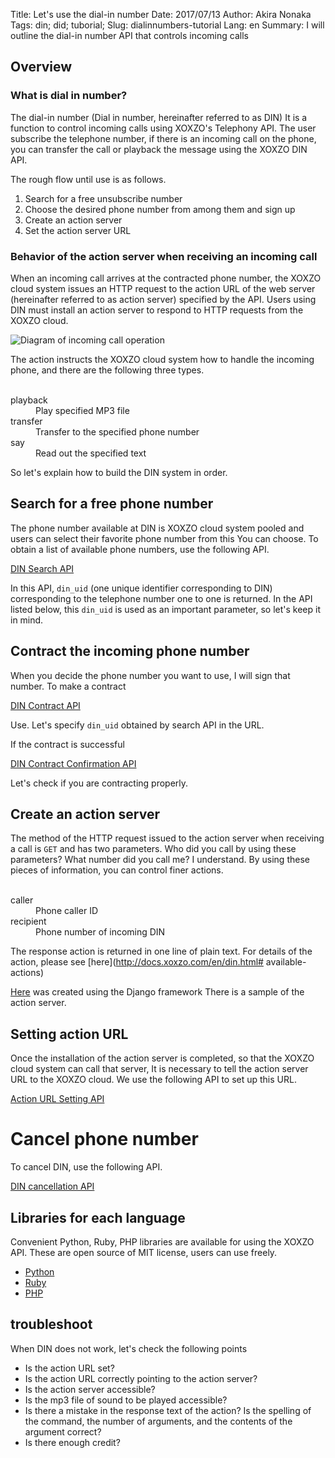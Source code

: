 Title: Let's use the dial-in number
Date: 2017/07/13
Author: Akira Nonaka
Tags: din; did; tuborial;
Slug: dialinnumbers-tutorial
Lang: en
Summary: I will outline the dial-in number API that controls incoming calls

## Overview

### What is dial in number?

The dial-in number (Dial in number, hereinafter referred to as DIN)
It is a function to control incoming calls using XOXZO's Telephony API.
The user subscribe the telephone number,
if there is an incoming call on the phone, you can transfer the call or playback the message using the XOXZO DIN API.

The rough flow until use is as follows.

1. Search for a free unsubscribe number
1. Choose the desired phone number from among them and sign up
1. Create an action server
1. Set the action server URL

### Behavior of the action server when receiving an incoming call
 
When an incoming call arrives at the contracted phone number, 
the XOXZO cloud system issues an HTTP request to the action URL of the web server (hereinafter referred to as action server) specified by the API.
Users using DIN must install an action server to respond to HTTP requests from the XOXZO cloud.

![Diagram of incoming call operation]({filename}/images/Tutorial/din-get-call-en.jpeg)

The action instructs the XOXZO cloud system how to handle the incoming phone, and there are the following three types.

<Dl>
     <Dt> playback
     <Dd> Play specified MP3 file
     <Dt> transfer
     <Dd> Transfer to the specified phone number
     <Dt> say
     <Dd> Read out the specified text
</Dl>

So let's explain how to build the DIN system in order.

## Search for a free phone number

The phone number available at DIN is XOXZO cloud system pooled and users can select their favorite phone number from this
You can choose. To obtain a list of available phone numbers, use the following API.

[DIN Search API](http://docs.xoxzo.com/en/din.html#finding-a-dial-in-number-via-api)

In this API, `din_uid` (one unique identifier corresponding to DIN) corresponding to the telephone number one to one is returned.
In the API listed below, this `din_uid` is used as an important parameter, so let's keep it in mind.

## Contract the incoming phone number

When you decide the phone number you want to use, I will sign that number.
To make a contract

[DIN Contract API](http://docs.xoxzo.com/en/din.html#subscribing-to-a-dial-in-number-via-api)

Use. Let's specify `din_uid` obtained by search API in the URL.

If the contract is successful

[DIN Contract Confirmation API](http://docs.xoxzo.com/en/din.html#getting-the-list-of-subscribed-dial-in-numbers-via-api)

Let's check if you are contracting properly.

## Create an action server

The method of the HTTP request issued to the action server when receiving a call is `GET` and has two parameters.
Who did you call by using these parameters? What number did you call me? I understand.
By using these pieces of information, you can control finer actions.

<Dl>
    <Dt> caller
    <Dd> Phone caller ID
    <Dt> recipient
    <Dd> Phone number of incoming DIN
</Dl>

The response action is returned in one line of plain text.
For details of the action, please see [here](http://docs.xoxzo.com/en/din.html# available-actions)

[Here](https://github.com/xoxzo/din-action-server-demo) was created using the Django framework
There is a sample of the action server.

## Setting action URL

Once the installation of the action server is completed, so that the XOXZO cloud system can call that server,
It is necessary to tell the action server URL to the XOXZO cloud.
We use the following API to set up this URL.

[Action URL Setting API](http://docs.xoxzo.com/en/din.html#attach-an-action-to-the-dial-in-number-via-api)

# Cancel phone number

To cancel DIN, use the following API.

[DIN cancellation API](http://docs.xoxzo.com/en/din.html#subscribing-to-a-dial-in-number-via-api)

## Libraries for each language

Convenient Python, Ruby, PHP libraries are available for using the XOXZO API. These are open source of MIT license, users can use freely.

- [Python](https://github.com/xoxzo/xoxzo.cloudpy)
- [Ruby](https://github.com/xoxzo/xoxzo-cloudruby)
- [PHP](https://github.com/xoxzo/xoxzo.cloudphp)

## troubleshoot

When DIN does not work, let's check the following points

- Is the action URL set?
- Is the action URL correctly pointing to the action server?
- Is the action server accessible?
- Is the mp3 file of sound to be played accessible?
- Is there a mistake in the response text of the action? Is the spelling of the command, the number of arguments, and the contents of the argument correct?
- Is there enough credit?